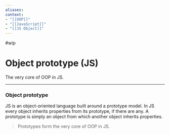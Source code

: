 ```yaml
---
aliases:
context:
- "[[OOP]]"
- "[[JavaScript]]"
- "[[JS Object]]"
---
```


#wip

# Object prototype (JS)

The very core of OOP in JS.

---
### Object prototype
JS is an object-oriented language built around a prototype model.
In JS every object inherits properties from its prototype, if there are any.
A prototype is simply an object from which another object inherits properties.
>Prototypes form the very core of OOP in JS.
